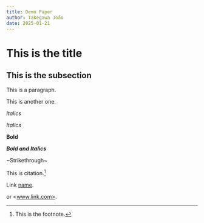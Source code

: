 ```yaml
---
title: Demo Paper
author: Takegawa João
date: 2025-01-21
---
```


# This is the title

## This is the subsection

This is a paragraph.

This is another one.

*Italics*

_Italics_

**Bold**

***Bold and Italics***

~Strikethrough~

 This is citation.[^1]

 [^1]: This is the footnote.

 Link [name](www.link.com).

 or <www.link.com>.

 
